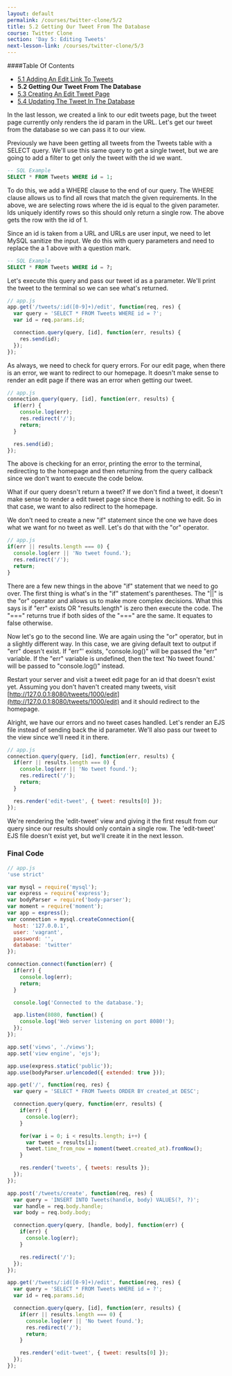 ```yaml
---
layout: default
permalink: /courses/twitter-clone/5/2
title: 5.2 Getting Our Tweet From The Database
course: Twitter Clone
section: 'Day 5: Editing Tweets'
next-lesson-link: /courses/twitter-clone/5/3
---
```


####Table Of Contents

- [5.1 Adding An Edit Link To Tweets](/courses/twitter-clone/5/1)
- **5.2 Getting Our Tweet From The Database**
- [5.3 Creating An Edit Tweet Page](/courses/twitter-clone/5/3)
- [5.4 Updating The Tweet In The Database](/courses/twitter-clone/5/4)

In the last lesson, we created a link to our edit tweets page, but the tweet page currently only renders the id param in the URL.  Let's get our tweet from the database so we can pass it to our view.

Previously we have been getting all tweets from the Tweets table with a SELECT query.  We'll use this same query to get a single tweet, but we are going to add a filter to get only the tweet with the id we want.

```sql
-- SQL Example
SELECT * FROM Tweets WHERE id = 1;
```

To do this, we add a WHERE clause to the end of our query.  The WHERE clause allows us to find all rows that match the given requirements.  In the above, we are selecting rows where the id is equal to the given parameter.  Ids uniquely identify rows so this should only return a single row.  The above gets the row with the id of 1.

Since an id is taken from a URL and URLs are user input, we need to let MySQL sanitize the input.  We do this with query parameters and need to replace the a 1 above with a question mark.

```sql
-- SQL Example
SELECT * FROM Tweets WHERE id = ?;
```

Let's execute this query and pass our tweet id as a parameter. We'll print the tweet to the terminal so we can see what's returned.

```javascript
// app.js
app.get('/tweets/:id([0-9]+)/edit', function(req, res) {
  var query = 'SELECT * FROM Tweets WHERE id = ?';
  var id = req.params.id;

  connection.query(query, [id], function(err, results) {
    res.send(id);
  });
});
```

As always, we need to check for query errors.  For our edit page, when there is an error, we want to redirect to our homepage.  It doesn't make sense to render an edit page if there was an error when getting our tweet.

```javascript
// app.js
connection.query(query, [id], function(err, results) {
  if(err) {
    console.log(err);
    res.redirect('/');
    return;
  }

  res.send(id);
});
```

The above is checking for an error, printing the error to the terminal, redirecting to the homepage and then returning from the query callback since we don't want to execute the code below.

What if our query doesn't return a tweet?  If we don't find a tweet, it doesn't make sense to render a edit tweet page since there is nothing to edit.  So in that case, we want to also redirect to the homepage.

We don't need to create a new "if" statement since the one we have does what we want for no tweet as well.  Let's do that with the "or" operator.

```javascript
// app.js
if(err || results.length === 0) {
  console.log(err || 'No tweet found.');
  res.redirect('/');
  return;
}
```

There are a few new things in the above "if" statement that we need to go over.  The first thing is what's in the "if" statement's parentheses.  The "||" is the "or" operator and allows us to make more complex decisions.  What this says is if "err" exists OR "results.length" is zero then execute the code.  The "===" returns true if both sides of the "===" are the same.  It equates to  false otherwise.

Now let's go to the second line.  We are again using the "or" operator, but in a slightly different way.  In this case, we are giving default text to output if "err" doesn't exist.  If "err"' exists, "console.log()" will be passed the "err" variable.  If the "err" variable is undefined, then the text 'No tweet found.' will be passed to "console.log()" instead.

Restart your server and visit a tweet edit page for an id that doesn't exist yet.  Assuming you don't haven't created many tweets, visit [http://127.0.0.1:8080/tweets/1000/edit](http://127.0.0.1:8080/tweets/1000/edit) and it should redirect to the homepage.

Alright, we have our errors and no tweet cases handled.  Let's render an EJS file instead of sending back the id parameter. We'll also pass our tweet to the view since we'll need it in there.

```javascript
// app.js
connection.query(query, [id], function(err, results) {
  if(err || results.length === 0) {
    console.log(err || 'No tweet found.');
    res.redirect('/');
    return;
  }

  res.render('edit-tweet', { tweet: results[0] });
});
```

We're rendering the 'edit-tweet' view and giving it the first result from our query since our results should only contain a single row.  The 'edit-tweet' EJS file doesn't exist yet, but we'll create it in the next lesson.

### Final Code

```javascript
// app.js
'use strict'

var mysql = require('mysql');
var express = require('express');
var bodyParser = require('body-parser');
var moment = require('moment');
var app = express();
var connection = mysql.createConnection({
  host: '127.0.0.1',
  user: 'vagrant',
  password: '',
  database: 'twitter'
});

connection.connect(function(err) {
  if(err) {
    console.log(err);
    return;
  }

  console.log('Connected to the database.');

  app.listen(8080, function() {
    console.log('Web server listening on port 8080!');
  });
});

app.set('views', './views');
app.set('view engine', 'ejs');

app.use(express.static('public'));
app.use(bodyParser.urlencoded({ extended: true }));

app.get('/', function(req, res) {
  var query = 'SELECT * FROM Tweets ORDER BY created_at DESC';

  connection.query(query, function(err, results) {
    if(err) {
      console.log(err);
    }

    for(var i = 0; i < results.length; i++) {
      var tweet = results[i];
      tweet.time_from_now = moment(tweet.created_at).fromNow();
    }

    res.render('tweets', { tweets: results });
  });
});

app.post('/tweets/create', function(req, res) {
  var query = 'INSERT INTO Tweets(handle, body) VALUES(?, ?)';
  var handle = req.body.handle;
  var body = req.body.body;

  connection.query(query, [handle, body], function(err) {
    if(err) {
      console.log(err);
    }

    res.redirect('/');
  });
});

app.get('/tweets/:id([0-9]+)/edit', function(req, res) {
  var query = 'SELECT * FROM Tweets WHERE id = ?';
  var id = req.params.id;

  connection.query(query, [id], function(err, results) {
    if(err || results.length === 0) {
      console.log(err || 'No tweet found.');
      res.redirect('/');
      return;
    }

    res.render('edit-tweet', { tweet: results[0] });
  });
});
```

